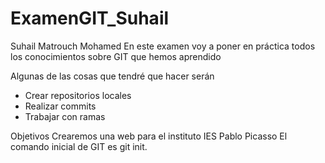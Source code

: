 # ExamenGIT_Suhail

Suhail Matrouch Mohamed
En este examen voy a poner en práctica todos los conocimientos sobre GIT que hemos aprendido

Algunas de las cosas que tendré que hacer serán
- Crear repositorios locales
- Realizar commits
- Trabajar con ramas

Objetivos
Crearemos una web para el instituto IES Pablo Picasso
El comando inicial de GIT es
git init.